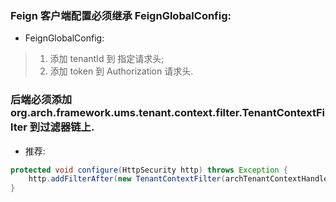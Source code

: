 ### Feign 客户端配置必须继承 FeignGlobalConfig:
- FeignGlobalConfig:
> 1. 添加 tenantId 到 指定请求头;
> 2. 添加 token 到 Authorization 请求头.

### 后端必须添加 org.arch.framework.ums.tenant.context.filter.TenantContextFilter 到过滤器链上.
- 推荐:

```java
protected void configure(HttpSecurity http) throws Exception {
    http.addFilterAfter(new TenantContextFilter(archTenantContextHandler), WebAsyncManagerIntegrationFilter.class);
}
```
    